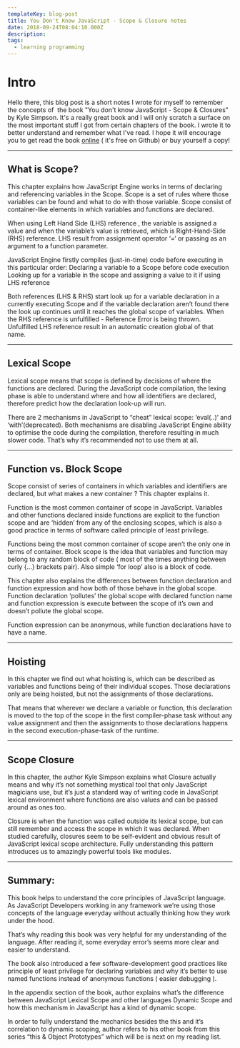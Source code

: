 ```yaml
---
templateKey: blog-post
title: You Don't Know JavaScript - Scope & Closure notes
date: 2018-09-24T08:04:10.000Z
description:
tags:
  - learning programming
---
```


# **Intro**

Hello there, this blog post is a short notes I wrote for myself to remember the concepts of  the book "You don't know JavaScript - Scope &amp; Closures" by Kyle Simpson.
It's a really great book and I will only scratch a surface on the most important stuff I got from certain chapters of the book. I wrote it to better understand and remember what I've read. I hope it will encourage you to get read the book [online](https://github.com/getify/You-Dont-Know-JS/blob/master/scope%20&amp;%20closures/README.md#you-dont-know-js-scope--closures) ( it's free on Github) or buy yourself a copy!

___

## **What is Scope?**

This chapter explains how JavaScript Engine works in terms of declaring and referencing variables in the Scope. Scope is a set of rules where those variables can be found and what to do with those variable. Scope consist of container-like elements in which variables and functions are declared.

When using Left Hand Side (LHS) reference , the variable is assigned a value and when the variable’s value is retrieved, which is Right-Hand-Side (RHS) reference. LHS result from assignment operator ‘=‘ or passing as an argument to a function parameter.

JavaScript Engine firstly compiles (just-in-time) code before executing in this particular order:
Declaring a variable to a Scope before code execution
Looking up for a variable in the scope and assigning a value to it if using LHS reference

Both references (LHS &amp; RHS) start look up for a variable declaration in a currently executing Scope and if the variable declaration aren’t found there the look up continues until it reaches the global scope of variables.
When the RHS reference is unfulfilled - Reference Error is being thrown.
Unfulfilled LHS reference result in an automatic creation global of that name.

___

## **Lexical Scope**

Lexical scope means that scope is defined by decisions of where the functions are declared. During the JavaScript code compilation, the lexing phase is able to understand where and how all identifiers are declared, therefore predict how the declaration look-up will run.

There are 2 mechanisms in JavaScript to “cheat” lexical scope: ‘eval(..)’ and ‘with’(deprecated). Both mechanisms are disabling JavaScript Engine ability to optimise the code during the compilation, therefore resulting in much slower code. That’s why it’s recommended not to use them at all.

___

## **Function vs. Block Scope**

Scope consist of series of containers in which variables and identifiers are declared, but what makes a new container ? This chapter explains it.

Function is the most common container of scope in JavaScript. Variables and other functions declared inside functions are explicit to the function scope and are ‘hidden’ from any of the enclosing scopes, which is also a good practice in terms of software called principle of least privilege.

Functions being the most common container of scope aren’t the only one in terms of container. Block scope is the idea that variables and function may belong to any random block of code ( most of the times anything between curly {…} brackets pair). Also simple ‘for loop’ also is a block of code.

This chapter also explains the differences between function declaration and function expression and how both of those behave in the global scope. Function declaration ‘pollutes’ the global scope with declared function name and function expression is execute between the scope of it’s own and doesn’t pollute the global scope.

Function expression can be anonymous, while function declarations have to have a name.

___

## **Hoisting**

In this chapter we find out what hoisting is, which can be described as variables and functions being of their individual scopes. Those declarations only are being hoisted, but not the assignments of those declarations.

That means that wherever we declare a variable or function, this declaration is moved to the top of the scope in the first compiler-phase task without any value assignment and then the assignments to those declarations happens in the second execution-phase-task of the runtime.

___

## **Scope Closure**

In this chapter, the author Kyle Simpson explains what Closure actually means and why it’s not something mystical tool that only JavaScript magicians use, but it’s just a standard way of writing code in JavaScript lexical environment where functions are also values and can be passed around as ones too.

Closure is when the function was called outside its lexical scope, but can still remember and access the scope in which it was declared. When studied carefully, closures seem to be self-evident and obvious result of JavaScript lexical scope architecture.
Fully understanding this pattern introduces us to amazingly powerful tools like modules.

___

## **Summary:**

This book helps to understand the core principles of JavaScript language. As JavaScript Developers working in any framework we’re using those concepts of the language everyday without actually thinking how they work under the hood.

That’s why reading this book was very helpful for my understanding of the language. After reading it, some everyday error’s seems more clear and easier to understand.

The book also introduced a few software-development good practices like principle of least privilege for declaring variables and why it’s better to use named functions instead of anonymous functions ( easier debugging ).

In the appendix section of the book, author explains what’s the difference between JavaScript Lexical Scope and other languages Dynamic Scope and how this mechanism in JavaScript has a kind of dynamic scope.

In order to fully understand the mechanics besides the this and it’s correlation to dynamic scoping, author refers to his other book from this series “this &amp; Object Prototypes” which will be is next on my reading list.

